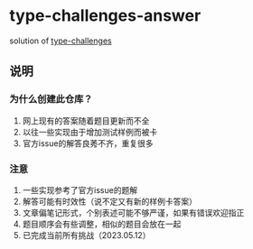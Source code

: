 # type-challenges-answer
solution of [type-challenges](https://github.com/type-challenges/type-challenges)

## 说明
### 为什么创建此仓库？
1. 网上现有的答案随着题目更新而不全
2. 以往一些实现由于增加测试样例而被卡
3. 官方issue的解答良莠不齐，重复很多

### 注意
1. 一些实现参考了官方issue的题解
2. 解答可能有时效性（说不定又有新的样例卡答案）
3. 文章偏笔记形式，个别表述可能不够严谨，如果有错误欢迎指正
4. 题目顺序会有些调整，相似的题目会放在一起
5. 已完成当前所有挑战（2023.05.12）
